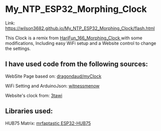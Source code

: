 # My_NTP_ESP32_Morphing_Clock
Link: https://wilson3682.github.io/My_NTP_ESP32_Morphing_Clock/flash.html

This Clock is a remix from [HariFun_166_Morphing_Clock ](https://github.com/hwiguna/HariFun_166_Morphing_Clock/tree/master) with some modifications, Including easy WiFi setup and a Website control to change the settings.

## I have used code from the following sources:

WebSite Page based on: [dragondaud/myClock](https://github.com/dragondaud/myClock)

WiFi Setting and ArduinoJson: [witnessmenow](https://github.com/witnessmenow/ESP32-Trinity)

Website's clock from: [3tawi](https://github.com/3tawi/Music-Spectrum-Analyzer-16-Band-With-WS2812B-And-ESP32)

## Libraries used:

HUB75 Matrix: [mrfaptastic ESP32-HUB75](https://github.com/mrfaptastic/ESP32-HUB75-MatrixPanel-DMA)

